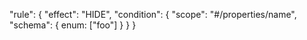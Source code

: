 "rule": {
  "effect": "HIDE",
  "condition": {
    "scope": "#/properties/name",
    "schema": { enum: ["foo"] }
  }
}